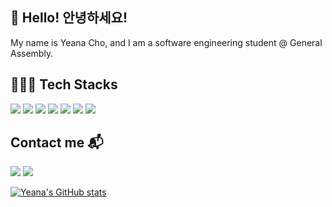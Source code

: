 ## 👋 Hello! 안녕하세요!
My name is Yeana Cho, and I am a software engineering student @ General Assembly.

## 👩🏻‍💻 Tech Stacks
<img src="https://img.shields.io/badge/HTML5-black?logo=html5" /> <img src="https://img.shields.io/badge/CSS3-black?logo=css3&logoColor=blue" /> <img src="https://img.shields.io/badge/JavaScript-black?logo=javascript&logoColor=F7DF1E" /> <img src="https://img.shields.io/badge/React-black?logo=react&logoColor=61DAFB" /> <img src="https://img.shields.io/badge/Node.js-black?logo=nodedotjs" /> <img src="https://img.shields.io/badge/Express.js-black?&logo=express" /> <img src="https://img.shields.io/badge/MongoDB-black?logo=mongodb" />

## Contact me 📬
<a href="mailto: yeana.dev@gmail.com"><img src="https://img.shields.io/badge/yeana.dev@gmail.com-EA4335?logo=Gmail&logoColor=FFFFFF" /></a> <a href="https://www.linkedin.com/in/yeana-cho-330312113" target="_blank"><img src="https://img.shields.io/badge/LinkedIn-0A66C2?logo=Linkedin&logoColor=FFFFFF" /></a>

[![Yeana's GitHub stats](https://github-readme-stats.vercel.app/api?username=yeana-dev&bg_color=DEG,FFD3B4,98DDCA&title_color=FFFFFF&hide_border=true)](https://github.com/anuraghazra/github-readme-stats)
